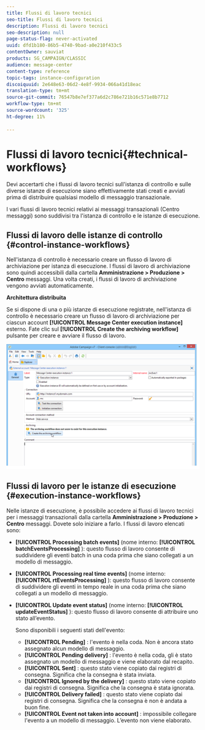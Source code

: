 ```yaml
---
title: Flussi di lavoro tecnici
seo-title: Flussi di lavoro tecnici
description: Flussi di lavoro tecnici
seo-description: null
page-status-flag: never-activated
uuid: dfd1b180-86b5-4740-9bad-a0e210f433c5
contentOwner: sauviat
products: SG_CAMPAIGN/CLASSIC
audience: message-center
content-type: reference
topic-tags: instance-configuration
discoiquuid: 2e648e63-06d2-4e8f-9934-066a41d18eac
translation-type: tm+mt
source-git-commit: 76547b8e7ef377a6d2c786e721b16c571e8b7712
workflow-type: tm+mt
source-wordcount: '325'
ht-degree: 11%

---
```



# Flussi di lavoro tecnici{#technical-workflows}

Devi accertarti che i flussi di lavoro tecnici sull&#39;istanza di controllo e sulle diverse istanze di esecuzione siano effettivamente stati creati e avviati prima di distribuire qualsiasi modello di messaggio transazionale.

I vari flussi di lavoro tecnici relativi ai messaggi transazionali (Centro messaggi) sono suddivisi tra l&#39;istanza di controllo e le istanze di esecuzione.

## Flussi di lavoro delle istanze di controllo {#control-instance-workflows}

Nell&#39;istanza di controllo è necessario creare un flusso di lavoro di archiviazione per istanza di esecuzione. I flussi di lavoro di archiviazione sono quindi accessibili dalla cartella **Amministrazione > Produzione > Centro** messaggi. Una volta creati, i flussi di lavoro di archiviazione vengono avviati automaticamente.

**Architettura distribuita**

Se si dispone di una o più istanze di esecuzione registrate, nell&#39;istanza di controllo è necessario creare un flusso di lavoro di archiviazione per ciascun account **[!UICONTROL Message Center execution instance]** esterno. Fate clic sul **[!UICONTROL Create the archiving workflow]** pulsante per creare e avviare il flusso di lavoro.

![](assets/messagecenter_archiving_002.png)

<!--**Minimal architecture**

Once the control and execution modules are installed on the same instance, you must create the archiving workflow using the deployment wizard. Click the **[!UICONTROL Create the archiving workflow]** button to create and start the workflow.

![](assets/messagecenter_archiving_001.png)-->

## Flussi di lavoro per le istanze di esecuzione {#execution-instance-workflows}

Nelle istanze di esecuzione, è possibile accedere ai flussi di lavoro tecnici per i messaggi transazionali dalla cartella **Amministrazione > Produzione > Centro** messaggi. Dovete solo iniziare a farlo. I flussi di lavoro elencati sono:

* **[!UICONTROL Processing batch events]** (nome interno: **[!UICONTROL batchEventsProcessing]** ): questo flusso di lavoro consente di suddividere gli eventi batch in una coda prima che siano collegati a un modello di messaggio.
* **[!UICONTROL Processing real time events]** (nome interno: **[!UICONTROL rtEventsProcessing]** ): questo flusso di lavoro consente di suddividere gli eventi in tempo reale in una coda prima che siano collegati a un modello di messaggio.
* **[!UICONTROL Update event status]** (nome interno: **[!UICONTROL updateEventStatus]** ): questo flusso di lavoro consente di attribuire uno stato all’evento.

   Sono disponibili i seguenti stati dell&#39;evento:

   * **[!UICONTROL Pending]** : l&#39;evento è nella coda. Non è ancora stato assegnato alcun modello di messaggio.
   * **[!UICONTROL Pending delivery]** : l&#39;evento è nella coda, gli è stato assegnato un modello di messaggio e viene elaborato dal recapito.
   * **[!UICONTROL Sent]** : questo stato viene copiato dai registri di consegna. Significa che la consegna è stata inviata.
   * **[!UICONTROL Ignored by the delivery]** : questo stato viene copiato dai registri di consegna. Significa che la consegna è stata ignorata.
   * **[!UICONTROL Delivery failed]** : questo stato viene copiato dai registri di consegna. Significa che la consegna è non è andata a buon fine.
   * **[!UICONTROL Event not taken into account]** : impossibile collegare l&#39;evento a un modello di messaggio. L’evento non viene elaborato.

